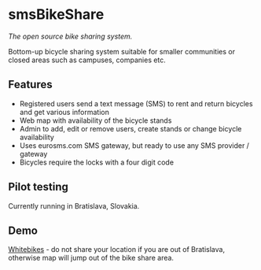 smsBikeShare
============
*The open source bike sharing system.*

Bottom-up bicycle sharing system suitable for smaller communities or closed areas such as campuses, companies etc.

Features
----------
* Registered users send a text message (SMS) to rent and return bicycles and get various information
* Web map with availability of the bicycle stands
* Admin to add, edit or remove users, create stands or change bicycle availability
* Uses eurosms.com SMS gateway, but ready to use any SMS provider / gateway
* Bicycles require the locks with a four digit code

Pilot testing
---------
Currently running in Bratislava, Slovakia.

Demo
---------
[Whitebikes](http://whitebikes.info) - do not share your location if you are out of Bratislava, otherwise map will jump out of the bike share area.
